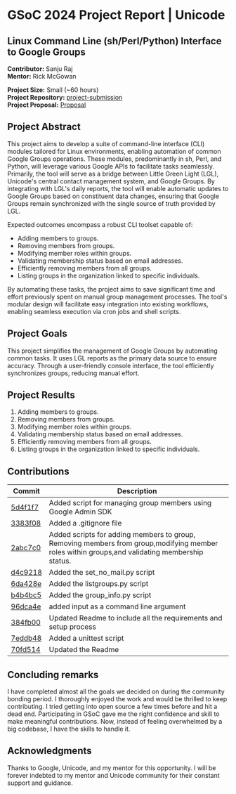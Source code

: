 # GSoC 2024 Project Report | Unicode

## Linux Command Line (sh/Perl/Python) Interface to Google Groups

**Contributor:** Sanju Raj  
**Mentor:** Rick McGowan  

**Project Size:** Small (~60 hours)  
**Project Repository:** [project-submission](https://github.com/unicode-org/kr-tools/tree/main/lgl-group-tools)  
**Project Proposal:** [Proposal](https://docs.google.com/document/d/1cNtDYlnaWF_yIpUVlObSJfvxk9uik1TFT7dyax8H0A4)

## Project Abstract

This project aims to develop a suite of command-line interface (CLI) modules tailored for Linux environments, enabling automation of common Google Groups operations. These modules, predominantly in sh, Perl, and Python, will leverage various Google APIs to facilitate tasks seamlessly. Primarily, the tool will serve as a bridge between Little Green Light (LGL), Unicode's central contact management system, and Google Groups. By integrating with LGL's daily reports, the tool will enable automatic updates to Google Groups based on constituent data changes, ensuring that Google Groups remain synchronized with the single source of truth provided by LGL.

Expected outcomes encompass a robust CLI toolset capable of:
- Adding members to groups.
- Removing members from groups.
- Modifying member roles within groups.
- Validating membership status based on email addresses.
- Efficiently removing members from all groups.
- Listing groups in the organization linked to specific individuals.

By automating these tasks, the project aims to save significant time and effort previously spent on manual group management processes. The tool's modular design will facilitate easy integration into existing workflows, enabling seamless execution via cron jobs and shell scripts.

## Project Goals

This project simplifies the management of Google Groups by automating common tasks. It uses LGL reports as the primary data source to ensure accuracy. Through a user-friendly console interface, the tool efficiently synchronizes groups, reducing manual effort.

## Project Results

1. Adding members to groups.
2. Removing members from groups.
3. Modifying member roles within groups.
4. Validating membership status based on email addresses.
5. Efficiently removing members from all groups.
6. Listing groups in the organization linked to specific individuals.

## Contributions

| Commit | Description |
|--------|-------------|
| [5d4f1f7](https://github.com/unicode-org/kr-tools/commit/5d4f1f765b5add0d3745337c228264f3092c94e9) | Added script for managing group members using Google Admin SDK |
| [3383f08](https://github.com/unicode-org/kr-tools/commit/3383f08f6c5afb20dd28153c7a4fc3015b2d0631) | Added a .gitignore file |
| [2abc7c0](https://github.com/unicode-org/kr-tools/commit/2abc7c086f63c6c3103a1a7e24941748362d298e) | Added scripts for adding members to group, Removing members from group,modifying member roles within groups,and validating membership status.|
| [d4c9218](https://github.com/unicode-org/kr-tools/commit/d4c92180c398216ce48f94e46add686011c169e6) | Added the set_no_mail.py script |
| [6da428e](https://github.com/unicode-org/kr-tools/commit/6da428e5f7953374b904b45137739783bc4781ac) | Added the listgroups.py script |
| [b4b4bc5](https://github.com/unicode-org/kr-tools/commit/b4b4bc5f66bc19a9fc359d407da9e10825b235e1) | Added the group_info.py script |
| [96dca4e](https://github.com/unicode-org/kr-tools/commit/96dca4e30d8b78fca9628a4e9d1b4e75fc206bf8) |added input as a command line argument|    
| [384fb00](https://github.com/unicode-org/kr-tools/commit/384fb006fb9b18837de4ba6d3f5dd7cb63c46beb) | Updated Readme to include all the requirements and setup process|
| [7eddb48](https://github.com/unicode-org/kr-tools/commit/7eddb48ea21278ee30cf7bcc3404fc7062e4ca65) | Added a unittest script |
| [70fd514](https://github.com/unicode-org/kr-tools/commit/70fd51464419d48f7f41671dbaf5145871d7824b) | Updated the Readme |

## Concluding remarks

I have completed almost all the goals we decided on during the community bonding period. I thoroughly enjoyed the work and would be thrilled to keep contributing. I tried getting into open source a few times before and hit a dead end. Participating in GSoC gave me the right confidence and skill to make meaningful contributions. Now, instead of feeling overwhelmed by a big codebase, I have the skills to handle it.


## Acknowledgments

Thanks to Google, Unicode, and my mentor for this opportunity. I will be forever indebted to my mentor and Unicode community for their constant support and guidance.
